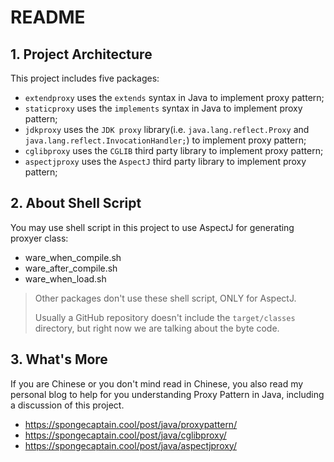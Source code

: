 # README

## 1. Project Architecture
This project includes five packages:
- `extendproxy` uses the `extends` syntax in Java to implement proxy pattern;
- `staticproxy` uses the  `implements` syntax in Java to implement proxy pattern;
- `jdkproxy` uses the  `JDK proxy` library(i.e. `java.lang.reflect.Proxy` and `java.lang.reflect.InvocationHandler;`) to implement proxy pattern;
- `cglibproxy` uses the `CGLIB` third party library to implement proxy pattern;
- `aspectjproxy` uses the `AspectJ` third party library to implement proxy pattern;


## 2. About Shell Script

You may use shell script in this project to use AspectJ for generating proxyer class:

- ware_when_compile.sh
- ware_after_compile.sh
- ware_when_load.sh

> Other packages don't use these shell script, ONLY for AspectJ.
>
> Usually a GitHub repository doesn't include the `target/classes` directory, but right now we are talking about the byte code.  

## 3. What's More

If you are Chinese or you don't mind read in Chinese, you also read my personal blog to help for you understanding Proxy Pattern in Java, including a discussion of this project.

- https://spongecaptain.cool/post/java/proxypattern/
- https://spongecaptain.cool/post/java/cglibproxy/
- https://spongecaptain.cool/post/java/aspectjproxy/